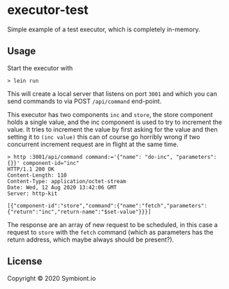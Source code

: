 # executor-test

Simple example of a test executor, which is completely in-memory.

## Usage

Start the executor with

```shell
> lein run
```

This will create a local server that listens on port `3001` and which you can
send commands to via POST `/api/command` end-point.

This executor has two components `inc` and `store`, the store component holds a
single value, and the inc component is used to try to increment the value. It
tries to increment the value by first asking for the value and then setting it
to `(inc value)` this can of course go horribly wrong if two concurrent
increment request are in flight at the same time.

```shell
> http :3001/api/command command:='{"name": "do-inc", "parameters": {}}' component-id="inc"                
HTTP/1.1 200 OK
Content-Length: 110
Content-Type: application/octet-stream
Date: Wed, 12 Aug 2020 13:42:06 GMT
Server: http-kit

[{"component-id":"store","command":{"name":"fetch","parameters":{"return":"inc","return-name":"$set-value"}}}]
```

The response are an array of new request to be scheduled, in this case a request to `store` with the
`fetch` command (which as parameters has the return address, which maybe always should be present?).



## License

Copyright © 2020 Symbiont.io
